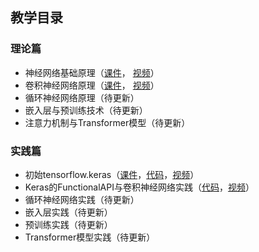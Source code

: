 ## 教学目录

### 理论篇

- 神经网络基础原理（[课件](https://github.com/wttu/dlbeginners/blob/main/slides/neural_networks_basics.pdf)，
[视频](https://www.bilibili.com/video/BV1CY411A7fp)）
- 卷积神经网络原理（[课件](https://github.com/wttu/dlbeginners/blob/main/slides/cnn.pdf)，
[视频](https://www.bilibili.com/video/BV1MS4y1b7DU)）
- 循环神经网络原理（待更新）
- 嵌入层与预训练技术（待更新）
- 注意力机制与Transformer模型（待更新）

### 实践篇

- 初始tensorflow.keras（[课件](https://github.com/wttu/dlbeginners/blob/main/slides/a_first_look_at_keras.pdf)，[代码](https://github.com/wttu/dlbeginners/blob/main/slides/a_first_look_at_keras.ipynb)，[视频](https://www.bilibili.com/video/BV1fa411a7EV)）
- Keras的FunctionalAPI与卷积神经网络实践（[代码](https://github.com/wttu/dlbeginners/blob/main/slides/FunctionalAPI_and_CNN.ipynb)，[视频](https://www.bilibili.com/video/BV12U4y117hc)）
- 循环神经网络实践（待更新）
- 嵌入层实践（待更新）
- 预训练实践（待更新）
- Transformer模型实践（待更新）
